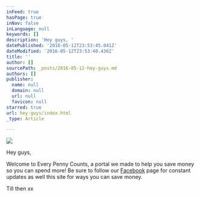 ```yaml
---
inFeed: true
hasPage: true
inNav: false
inLanguage: null
keywords: []
description: 'Hey guys, '
datePublished: '2016-05-12T23:53:45.041Z'
dateModified: '2016-05-12T23:53:40.436Z'
title: ''
author: []
sourcePath: _posts/2016-05-12-hey-guys.md
authors: []
publisher:
  name: null
  domain: null
  url: null
  favicon: null
starred: true
url: hey-guys/index.html
_type: Article

---
```

![](https://the-grid-user-content.s3-us-west-2.amazonaws.com/a398ace5-ff71-433a-a2ba-5decf4ab8454.jpg)

Hey guys, 

Welcome to Every Penny Counts, a portal we made to help you save money so you can spend more! Be sure to follow our [Facebook][0] page for constant updates as well this site for ways you can save money. 

Till then xx

[0]: www.facebook.com/everypennyc